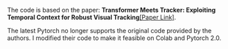 The code is based on the paper: **Transformer Meets Tracker: Exploiting Temporal Context for Robust Visual Tracking**[[Paper Link]](https://arxiv.org/pdf/2103.11681.pdf). 

The latest Pytorch no longer supports the original code provided by the authors. 
I modified their code to make it feasible on Colab and Pytorch 2.0. 
